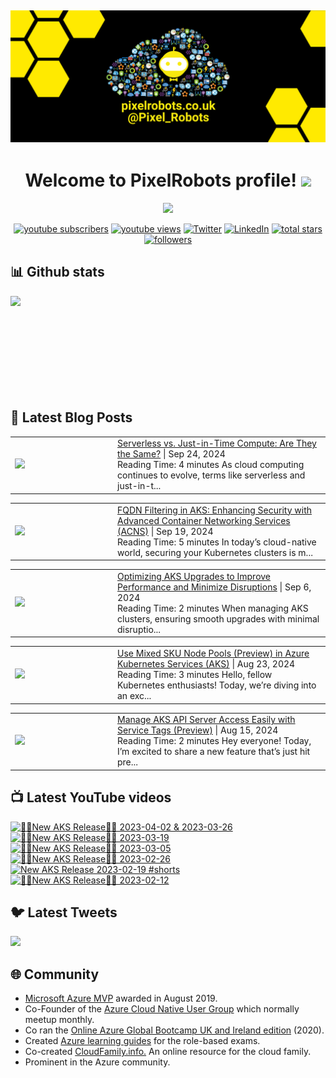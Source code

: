 ## [![PixelRobots header](https://github.com/PixelRobots/PixelRobots/blob/master/images/PixelRobots_Desktop_Wallpaper.png?raw=true)](https://pixelrobots.co.uk)

<h1 align="center">
  Welcome to PixelRobots profile!
  <img src="https://media.giphy.com/media/hvRJCLFzcasrR4ia7z/giphy.gif" width="28">
</h1>

<!-- Typing SVG by DenverCoder1 - https://github.com/DenverCoder1/readme-typing-svg -->
<p align="center">
  <a href="https://github.com/DenverCoder1/readme-typing-svg"><img src="https://readme-typing-svg.herokuapp.com/?lines=Azure%20Advocate%20and%20Microsoft%20MVP;Sysadmin%20at%20heart;15%2B%20years%20of%20IT%20experience;Always%20learning%20new%20things&font=roboto&center=true&width=440&height=45&color=ffea00&vCenter=true&size=22"></a>
</p>


<p align="center">
  <a href="https://www.youtube.com/c/pixelrobots?sub_confirmation=1">
    <img alt="youtube subscribers" title="Subscribe to my YouTube channel" src="https://img.shields.io/youtube/channel/subscribers/UCs6gF5L-7iaoHlTDYpAlgsQ?style=for-the-badge&logo=youtube&logoColor=white&link=https://www.youtube.com/c/pixelrobots?sub_confirmation=1"/></a> 
  <a href="https://www.youtube.com/c/pixelrobots?sub_confirmation=1">
    <img alt="youtube views" title="YouTube views" src="https://img.shields.io/youtube/channel/views/UCs6gF5L-7iaoHlTDYpAlgsQ?style=for-the-badge&logo=youtube&logoColor=white&link=https://www.youtube.com/c/pixelrobots?sub_confirmation=1"/></a> 
  <a href="https://twitter.com/pixel_robots?ref_src=twsrc%5Etfw">
    <img alt="Twitter" title="Twitter" src="https://img.shields.io/twitter/follow/pixel_robots?color=lightblue&label=%40pixel_robots&logo=twitter&logoColor=white&style=for-the-badge"></a>
  <a href="https://www.linkedin.com/in/richard-hooper-uk">
    <img alt="LinkedIn" title="LinkedIn" src="https://img.shields.io/badge/-Richard%20Hooper-blue?style=for-the-badge&logo=Linkedin&logoColor=white/"></a>
  <a href="https://github.com/pixelrobots?tab=repositories&sort=stargazers">
    <img alt="total stars" title="Total stars on GitHub" src="https://img.shields.io/github/stars/pixelrobots?logo=github&logoColor=white&style=for-the-badge"/></a>
  <a href="https://github.com/pixelrobots?tab=followers">
    <img alt="followers" title="Follow me on Github" src="https://img.shields.io/github/followers/pixelrobots?style=for-the-badge&logo=github&logoColor=white"/></a>
</p>


## 📊 Github stats
<p >
  <img align="left" src="https://github-readme-stats.vercel.app/api?username=pixelrobots&show_icons=true&bg_color=ffea00&title_color=000000&text_color=000000&icon_color=ff0000&hide_border=true&count_private=true" />
</p>

</br>
</br>
</br>
</br>
</br>
</br>
</br>
</br>
</br>

## 📝 Latest Blog Posts
<!-- BLOG-POST-LIST:START --><table style="width:100%"><tr><td style="width:150px"><a href="https://pixelrobots.co.uk/2024/09/serverless-vs-just-in-time-compute-are-they-the-same/?utm_source=rss&utm_medium=rss&utm_campaign=serverless-vs-just-in-time-compute-are-they-the-same"><img width="280px" src="https://pixelrobots.co.uk/wp-content/uploads/2024/09/thumbnail-360-×-240-px-23.png"></a></td><td><a href="https://pixelrobots.co.uk/2024/09/serverless-vs-just-in-time-compute-are-they-the-same/?utm_source=rss&utm_medium=rss&utm_campaign=serverless-vs-just-in-time-compute-are-they-the-same">Serverless vs. Just-in-Time Compute: Are They the Same?</a> | Sep 24, 2024 <br> Reading Time:  4 minutes As cloud computing continues to evolve, terms like serverless and just-in-t...</td></tr></table>
<table style="width:100%"><tr><td style="width:150px"><a href="https://pixelrobots.co.uk/2024/09/fqdn-filtering-in-aks-enhancing-security-with-advanced-container-networking-services-acns/?utm_source=rss&utm_medium=rss&utm_campaign=fqdn-filtering-in-aks-enhancing-security-with-advanced-container-networking-services-acns"><img width="280px" src="https://pixelrobots.co.uk/wp-content/uploads/2024/09/thumbnail-360-×-240-px-22.png"></a></td><td><a href="https://pixelrobots.co.uk/2024/09/fqdn-filtering-in-aks-enhancing-security-with-advanced-container-networking-services-acns/?utm_source=rss&utm_medium=rss&utm_campaign=fqdn-filtering-in-aks-enhancing-security-with-advanced-container-networking-services-acns">FQDN Filtering in AKS: Enhancing Security with Advanced Container Networking Services (ACNS)</a> | Sep 19, 2024 <br> Reading Time:  5 minutes In today&#8217;s cloud-native world, securing your Kubernetes clusters is m...</td></tr></table>
<table style="width:100%"><tr><td style="width:150px"><a href="https://pixelrobots.co.uk/2024/09/optimizing-aks-upgrades-to-improve-performance-and-minimize-disruptions/?utm_source=rss&utm_medium=rss&utm_campaign=optimizing-aks-upgrades-to-improve-performance-and-minimize-disruptions"><img width="280px" src="https://pixelrobots.co.uk/wp-content/uploads/2024/09/thumbnail-360-×-240-px-21.png"></a></td><td><a href="https://pixelrobots.co.uk/2024/09/optimizing-aks-upgrades-to-improve-performance-and-minimize-disruptions/?utm_source=rss&utm_medium=rss&utm_campaign=optimizing-aks-upgrades-to-improve-performance-and-minimize-disruptions">Optimizing AKS Upgrades to Improve Performance and Minimize Disruptions</a> | Sep 6, 2024 <br> Reading Time:  2 minutes When managing AKS clusters, ensuring smooth upgrades with minimal disruptio...</td></tr></table>
<table style="width:100%"><tr><td style="width:150px"><a href="https://pixelrobots.co.uk/2024/08/use-mixed-sku-node-pools-preview-in-azure-kubernetes-services-aks/?utm_source=rss&utm_medium=rss&utm_campaign=use-mixed-sku-node-pools-preview-in-azure-kubernetes-services-aks"><img width="280px" src="https://pixelrobots.co.uk/wp-content/uploads/2024/08/thumbnail-360-×-240-px-17.png"></a></td><td><a href="https://pixelrobots.co.uk/2024/08/use-mixed-sku-node-pools-preview-in-azure-kubernetes-services-aks/?utm_source=rss&utm_medium=rss&utm_campaign=use-mixed-sku-node-pools-preview-in-azure-kubernetes-services-aks">Use Mixed SKU Node Pools (Preview) in Azure Kubernetes Services (AKS)</a> | Aug 23, 2024 <br> Reading Time:  3 minutes Hello, fellow Kubernetes enthusiasts! Today, we&#8217;re diving into an exc...</td></tr></table>
<table style="width:100%"><tr><td style="width:150px"><a href="https://pixelrobots.co.uk/2024/08/manage-aks-api-server-access-easily-with-service-tags-preview/?utm_source=rss&utm_medium=rss&utm_campaign=manage-aks-api-server-access-easily-with-service-tags-preview"><img width="280px" src="https://pixelrobots.co.uk/wp-content/uploads/2024/08/thumbnail-360-×-240-px-20.png"></a></td><td><a href="https://pixelrobots.co.uk/2024/08/manage-aks-api-server-access-easily-with-service-tags-preview/?utm_source=rss&utm_medium=rss&utm_campaign=manage-aks-api-server-access-easily-with-service-tags-preview">Manage AKS API Server Access Easily with Service Tags (Preview)</a> | Aug 15, 2024 <br> Reading Time:  2 minutes Hey everyone! Today, I’m excited to share a new feature that’s just hit pre...</td></tr></table>
<!-- BLOG-POST-LIST:END -->

## 📺 Latest YouTube videos
<!-- BEGIN YOUTUBE-CARDS -->
[![🚨📢New AKS Release📢🚨 2023-04-02 & 2023-03-26](https://ytcards.demolab.com/?id=JZ7A1eZcXLM&title=%F0%9F%9A%A8%F0%9F%93%A2New+AKS+Release%F0%9F%93%A2%F0%9F%9A%A8+2023-04-02+%26+2023-03-26&lang=en&timestamp=1681319768&background_color=%230d1117&title_color=%23ffffff&stats_color=%23dedede&max_title_lines=1&width=250&border_radius=5 "🚨📢New AKS Release📢🚨 2023-04-02 & 2023-03-26")](https://www.youtube.com/watch?v=JZ7A1eZcXLM)
[![🚨📢New AKS Release📢🚨 2023-03-19](https://ytcards.demolab.com/?id=vbJK-_5ZPns&title=%F0%9F%9A%A8%F0%9F%93%A2New+AKS+Release%F0%9F%93%A2%F0%9F%9A%A8+2023-03-19&lang=en&timestamp=1680115411&background_color=%230d1117&title_color=%23ffffff&stats_color=%23dedede&max_title_lines=1&width=250&border_radius=5 "🚨📢New AKS Release📢🚨 2023-03-19")](https://www.youtube.com/watch?v=vbJK-_5ZPns)
[![🚨📢New AKS Release📢🚨 2023-03-05](https://ytcards.demolab.com/?id=P65MP0XRuxI&title=%F0%9F%9A%A8%F0%9F%93%A2New+AKS+Release%F0%9F%93%A2%F0%9F%9A%A8+2023-03-05&lang=en&timestamp=1678955130&background_color=%230d1117&title_color=%23ffffff&stats_color=%23dedede&max_title_lines=1&width=250&border_radius=5 "🚨📢New AKS Release📢🚨 2023-03-05")](https://www.youtube.com/watch?v=P65MP0XRuxI)
[![🚨📢New AKS Release📢🚨 2023-02-26](https://ytcards.demolab.com/?id=W3BUE-uoLRo&title=%F0%9F%9A%A8%F0%9F%93%A2New+AKS+Release%F0%9F%93%A2%F0%9F%9A%A8+2023-02-26&lang=en&timestamp=1677838392&background_color=%230d1117&title_color=%23ffffff&stats_color=%23dedede&max_title_lines=1&width=250&border_radius=5 "🚨📢New AKS Release📢🚨 2023-02-26")](https://www.youtube.com/watch?v=W3BUE-uoLRo)
[![New AKS Release 2023-02-19 #shorts](https://ytcards.demolab.com/?id=E1USlyXcmQ8&title=New+AKS+Release+2023-02-19+%23shorts&lang=en&timestamp=1677421524&background_color=%230d1117&title_color=%23ffffff&stats_color=%23dedede&max_title_lines=1&width=250&border_radius=5 "New AKS Release 2023-02-19 #shorts")](https://www.youtube.com/watch?v=E1USlyXcmQ8)
[![🚨📢New AKS Release📢🚨 2023-02-12](https://ytcards.demolab.com/?id=iBYAUbdsX7w&title=%F0%9F%9A%A8%F0%9F%93%A2New+AKS+Release%F0%9F%93%A2%F0%9F%9A%A8+2023-02-12&lang=en&timestamp=1676967703&background_color=%230d1117&title_color=%23ffffff&stats_color=%23dedede&max_title_lines=1&width=250&border_radius=5 "🚨📢New AKS Release📢🚨 2023-02-12")](https://www.youtube.com/watch?v=iBYAUbdsX7w)
<!-- END YOUTUBE-CARDS -->


## 🐦 Latest Tweets


[<img src="https://img.shields.io/badge/-Follow-blue?style=for-the-badge&logo=twitter&logoColor=white"/>](https://twitter.com/pixel_robots?ref_src=twsrc%5Etfw")



## :globe_with_meridians: Community
- <a href="https://mvp.microsoft.com/en-us/PublicProfile/5003450?fullName=Richard%20Hooper=1">Microsoft Azure MVP</a> awarded in August 2019.
- Co-Founder of the <a href="https://azurecloudnative.io/">Azure Cloud Native User Group</a> which normally meetup monthly.
- Co ran the <a href="https://www.youtube.com/channel/UC6SpVz6lkAbOjAlvMxL8TmA">Online Azure Global Bootcamp UK and Ireland edition</a> (2020).
- Created <a href="https://github.com/PixelRobots/Azure-Study-Guides">Azure learning guides</a> for the role-based exams.
- Co-created <a href="https://cloudfamily.info/">CloudFamily.info.</a> An online resource for the cloud family.
- Prominent in the Azure community.

<!--
### 💻 Projects
- 


### 📖 Azure Learning Resources
- 

### 📫 Where to find me
- <a href="https://pixelrobots.co.uk">Blog</a>
- <a href="https://twitter.com/Pixel_Robots">Twitter</a>
- <a href="https://www.youtube.com/channel/UCs6gF5L-7iaoHlTDYpAlgsQ/">YouTube</a>
- <a href="https://www.linkedin.com/in/richard-hooper-598a1412/">LinkedIn</a>
-->
